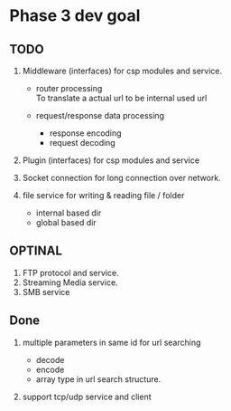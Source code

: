 # Phase 3 dev goal

## TODO

1. Middleware (interfaces) for csp modules and service.

   - router processing  
     To translate a actual url to be internal used url

   - request/response data processing
     - response encoding
     - request decoding

2. Plugin (interfaces) for csp modules and service
3. Socket connection for long connection over network.

4. file service for writing & reading file / folder

   - internal based dir
   - global based dir

## OPTINAL

1. FTP protocol and service.
2. Streaming Media service.
3. SMB service

## Done

1. multiple parameters in same id for url searching

   - decode
   - encode
   - array type in url search structure.

2. support tcp/udp service and client
